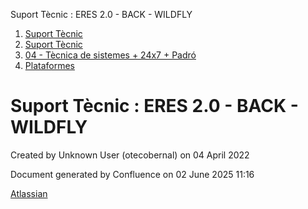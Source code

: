 Suport Tècnic : ERES 2.0 - BACK - WILDFLY  

1.  [Suport Tècnic](index.html)
2.  [Suport Tècnic](13893782.html)
3.  [04 - Tècnica de sistemes + 24x7 + Padró](26313202.html)
4.  [Plataformes](Plataformes_41520520.html)

Suport Tècnic : ERES 2.0 - BACK - WILDFLY
=========================================

Created by Unknown User (otecobernal) on 04 April 2022

Document generated by Confluence on 02 June 2025 11:16

[Atlassian](http://www.atlassian.com/)